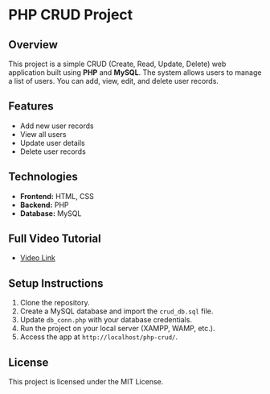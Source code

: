 # PHP CRUD Project

## Overview
This project is a simple CRUD (Create, Read, Update, Delete) web application built using **PHP** and **MySQL**. The system allows users to manage a list of users. You can add, view, edit, and delete user records.

## Features
- Add new user records
- View all users
- Update user details
- Delete user records

## Technologies
- **Frontend:** HTML, CSS
- **Backend:** PHP
- **Database:** MySQL
  
## Full Video Tutorial
- [Video Link](https://youtu.be/8hutAbxwk8g)
  
## Setup Instructions
1. Clone the repository.
2. Create a MySQL database and import the `crud_db.sql` file.
3. Update `db_conn.php` with your database credentials.
4. Run the project on your local server (XAMPP, WAMP, etc.).
5. Access the app at `http://localhost/php-crud/`.

## License
This project is licensed under the MIT License.
